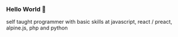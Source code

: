 ### Hello World 👋

self taught programmer with basic skills at javascript, react / preact, alpine.js, php and python
